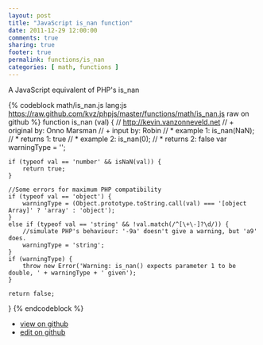 ```yaml
---
layout: post
title: "JavaScript is_nan function"
date: 2011-12-29 12:00:00
comments: true
sharing: true
footer: true
permalink: functions/is_nan
categories: [ math, functions ]
---
```

A JavaScript equivalent of PHP's is_nan
<!-- more -->
{% codeblock math/is_nan.js lang:js https://raw.github.com/kvz/phpjs/master/functions/math/is_nan.js raw on github %}
function is_nan (val) {
    // http://kevin.vanzonneveld.net
    // +   original by: Onno Marsman
    // +      input by: Robin
    // *     example 1: is_nan(NaN);
    // *     returns 1: true
    // *     example 2: is_nan(0);
    // *     returns 2: false
    var warningType = '';

    if (typeof val == 'number' && isNaN(val)) {
        return true;
    }

    //Some errors for maximum PHP compatibility
    if (typeof val == 'object') {
        warningType = (Object.prototype.toString.call(val) === '[object Array]' ? 'array' : 'object');
    }
    else if (typeof val == 'string' && !val.match(/^[\+\-]?\d/)) {
        //simulate PHP's behaviour: '-9a' doesn't give a warning, but 'a9' does.
        warningType = 'string';
    }
    if (warningType) {
        throw new Error('Warning: is_nan() expects parameter 1 to be double, ' + warningType + ' given');
    }

    return false;
}
{% endcodeblock %}
<ul>
 <li><a href="https://github.com/kvz/phpjs/blob/master/functions/math/is_nan.js">view on github</a></li>
 <li><a href="https://github.com/kvz/phpjs/edit/master/functions/math/is_nan.js">edit on github</a></li>
</ul>
